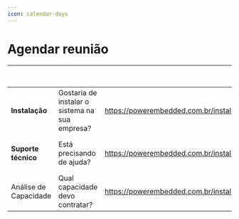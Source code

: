 ```yaml
---
icon: calendar-days
---
```


# Agendar reunião



<table data-view="cards"><thead><tr><th></th><th></th><th data-hidden data-type="content-ref"></th><th data-hidden data-type="content-ref"></th><th data-hidden data-card-cover data-type="image">Cover image</th><th data-hidden data-type="content-ref"></th></tr></thead><tbody><tr><td><strong>Instalação</strong></td><td>Gostaria de instalar o sistema na sua empresa?</td><td><a href="https://powerembedded.com.br/instalacao">https://powerembedded.com.br/instalacao</a></td><td><a href="https://powerembedded.com.br/instalacao">https://powerembedded.com.br/instalacao</a></td><td><a href="../.gitbook/assets/Design sem nome (42) (1).png">Design sem nome (42) (1).png</a></td><td></td></tr><tr><td><strong>Suporte técnico</strong></td><td>Está precisando de ajuda?</td><td><a href="https://powerembedded.com.br/instalacao">https://powerembedded.com.br/instalacao</a></td><td><a href="https://powerembedded.com.br/instalacao">https://powerembedded.com.br/instalacao</a></td><td><a href="../.gitbook/assets/Design sem nome (43).png">Design sem nome (43).png</a></td><td></td></tr><tr><td>Análise de Capacidade</td><td>Qual capacidade devo contratar?</td><td><a href="https://powerembedded.com.br/instalacao">https://powerembedded.com.br/instalacao</a></td><td><a href="https://powerembedded.com.br/instalacao">https://powerembedded.com.br/instalacao</a></td><td><a href="../.gitbook/assets/Group 52.png">Group 52.png</a></td><td><a href="https://meetings.hubspot.com/rafael-mendonca1/analise-de-capacidade">https://meetings.hubspot.com/rafael-mendonca1/analise-de-capacidade</a></td></tr></tbody></table>

